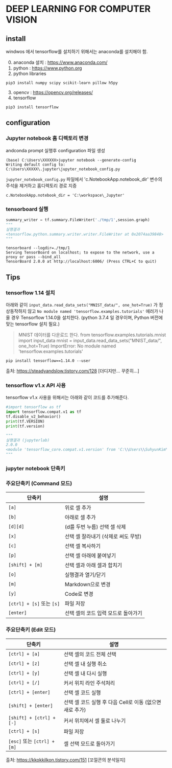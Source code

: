 # DEEP LEARNING FOR COMPUTER VISION

## install
windwos 에서 tensorflow를 설치하기 위해서는 anaconda를 설치해야 함.

0. anaconda 설치 : https://www.anaconda.com/
1. python : https://www.python.org
2. python libraries
```
pip3 install numpy scipy scikit-learn pillow h5py
```
3. opencv : https://opencv.org/releases/
4. tensorflow
```
pip3 install tensorflow
```

## configuration

### Jupyter notebook 홈 디렉토리 변경

andconda prompt 실행후 configuration 파일 생성

```
(base) C:\Users\XXXXXX>jupyter notebook --generate-config
Writing default config to: C:\Users\XXXXX\.jupyter\jupyter_notebook_config.py
```

`jupyter_notebook_config.py` 파일에서 'c.NotebookApp.notebook_dir' 변수의 주석을 제거하고 홈디렉토리 경로 지증

```
c.NotebookApp.notebook_dir = 'C:\workspace\_Jupyter'
```


### tensorboard 실행


```python
summary_writer = tf.summary.FileWriter('./tmp/1',session.graph)
"""
실행결과
<tensorflow.python.summary.writer.writer.FileWriter at 0x2074aa39848>
"""
```

```
tensorboard --logdir=./tmp/1
Serving TensorBoard on localhost; to expose to the network, use a proxy or pass --bind_all
TensorBoard 2.0.0 at http://localhost:6006/ (Press CTRL+C to quit)
```

## Tips


### tensorflow 1.14 설치


아래와 같이 `input_data.read_data_sets("MNIST_data/", one_hot=True)` 가 정상동작하지 않고 `No module named 'tensorflow.examples.tutorials'` 에러가 나올 경우 Tensorflow 1.14.0을 설치한다. (python 3.7.4 일 경우이며, Python 버전에 맞는 tensorflow 설치 필요.)

> MNIST 데이터를 다운로드 한다. from tensorflow.examples.tutorials.mnist import input_data mnist = input_data.read_data_sets("MNIST_data/", one_hot=True)
> ImportError: No module named 'tensorflow.examples.tutorials'

```
pip install tensorflow==1.14.0 --user
```

출처: https://steadyandslow.tistory.com/128 [더디지만... 꾸준히...]


### tensorflow v1.x API 사용
tensorflow v1.x 사용을 위해서는 아래와 같이 코드를 추가해준다.

```python
#import tensorflow as tf
import tensorflow.compat.v1 as tf
tf.disable_v2_behavior()
print(tf.VERSION)
print(tf.version)

"""
실행결과 (jupyterlab)
2.0.0
<module 'tensorflow_core.compat.v1.version' from 'C:\\Users\\SuhyunKim\\Anaconda3\\lib\\site-packages\\tensorflow_core\\_api\\v2\\compat\\v1\\version\\__init__.py'>
"""
```



### jupyter notebook 단축키

### 주요단축키 (Command 모드)



|**단축키**|**설명**|
|---|---|
|`[a]`|위로 셀 추가|
|`[b]`|아래로 셀 추가|
|`[d][d]`|(d를 두번 누름) 선택 셀 삭제|
|`[x]`|선택 셀 잘라내기 (삭제로 써도 무방)|
|`[c]`|선택 셀 복사하기 |
|`[p]`|선택 셀 아래에 붙여넣기|
|`[shift] + [m]`|선택 셀과 아래 셀과 합치기|
|`[o]`|실행결과 열기/닫기|
|`[m]`|Markdown으로 변경|
|`[y]`|Code로 변경|
|`[ctrl] + [s]` 또는 `[s]`| 파일 저장|
|`[enter]`|선택 셀의 코드 입력 모드로 돌아가기|

### 주요단축키 (Edit 모드)

|**단축키**|**설명**|
|---|---|
|`[ctrl] + [a]`|선택 셀의 코드 전체 선택|
|`[ctrl] + [z]`|선택 셀 내 실행 취소|
|`[ctrl] + [y]`|선택 셀 내 다시 실행|
|`[ctrl] + [/]`|커서 위치 라인 주석처리|
|`[ctrl] + [enter]`|선택 셀 코드 실행|
|`[shift] + [enter]`|선택 셀 코드 실행 후 다음 Cell로 이동 (없으면 새로 추가)|
|`[shift] + [ctrl] + [-]`|커서 위치에서 셀 둘로 나누기|
|`[ctrl] + [s]`|파일 저장|
|`[esc]` 또는 `[ctrl] + [m]`|셀 선택 모드로 돌아가기|

출처: https://kkokkilkon.tistory.com/151 [꼬낄콘의 분석일지]
